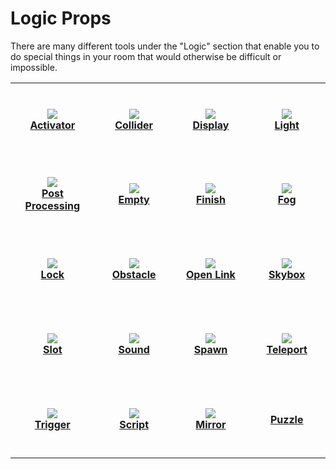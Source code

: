 # Logic Props
There are many different tools under the "Logic" section that enable you to do special things in your room that would otherwise be difficult or impossible.

<table>
  <tbody>
    <tr>
      <td align="center" valign="middle" width="150" height="120">
        <a href="./logic_props/visibility_activator">
          <img src={require('./img/logic_props/activator.png').default}/><br/>
          <b>Activator</b>
        </a>
      </td>
      <td align="center" valign="middle" width="150" height="120">
        <a href="./logic_props/collider">
          <img src={require('./img/logic_props/collider.png').default}/><br/>
          <b>Collider</b>
        </a>
      </td>
      <td align="center" valign="middle" width="150" height="120">
        <a href="./logic_props/display">
          <img src={require('./img/logic_props/display.png').default}/><br/>
          <b>Display</b>
        </a>
      </td>
      <td align="center" valign="middle" width="150" height="120">
        <a href="./logic_props/light">
          <img src={require('./img/logic_props/light.png').default}/><br/>
          <b>Light</b>
        </a>
      </td>
    </tr>
    <tr>
      <td align="center" valign="middle" width="150" height="120">
        <a href="./logic_props/post_processing">
          <img src={require('./img/logic_props/pp.png').default}/><br/>
          <b>Post Processing</b>
        </a>
      </td>
      <td align="center" valign="middle" width="150" height="120">
        <a href="./logic_props/empty">
          <img src={require('./img/logic_props/empty.png').default}/><br/>
          <b>Empty</b>
        </a>
      </td>
      <td align="center" valign="middle" width="150" height="120">
        <a href="./logic_props/finish">
          <img src={require('./img/logic_props/finish.png').default}/><br/>
          <b>Finish</b>
        </a>
      </td>
      <td align="center" valign="middle" width="150" height="120">
        <a href="./logic_props/fog">
          <img src={require('./img/logic_props/fog.png').default}/><br/>
          <b>Fog</b>
        </a>
      </td>
    </tr>
    <tr>
      <td align="center" valign="middle" width="150" height="120">
        <a href="./logic_props/lock">
          <img src={require('./img/logic_props/lock.png').default}/><br/>
          <b>Lock</b>
        </a>
      </td>
      <td align="center" valign="middle" width="150" height="120">
        <a href="./logic_props/obstacle">
          <img src={require('./img/logic_props/obstacle.png').default}/><br/>
          <b>Obstacle</b>
        </a>
      </td>
      <td align="center" valign="middle" width="150" height="120">
        <a href="./logic_props/open_link">
          <img src={require('./img/logic_props/openLink.png').default}/><br/>
          <b>Open Link</b>
        </a>
      </td>
      <td align="center" valign="middle" width="150" height="120">
        <a href="./logic_props/skybox">
          <img src={require('./img/logic_props/skybox.png').default}/><br/>
          <b>Skybox</b>
        </a>
      </td>
    </tr>
    <tr>
      <td align="center" valign="middle" width="150" height="120">
        <a href="./logic_props/slot">
          <img src={require('./img/logic_props/slot.png').default}/><br/>
          <b>Slot</b>
        </a>
      </td>
      <td align="center" valign="middle" width="150" height="120">
        <a href="./logic_props/sound">
          <img src={require('./img/logic_props/sound.png').default}/><br/>
          <b>Sound</b>
        </a>
      </td>
      <td align="center" valign="middle" width="150" height="120">
        <a href="./logic_props/spawn_point">
          <img src={require('./img/logic_props/spawn.png').default}/><br/>
          <b>Spawn</b>
        </a>
      </td>
      <td align="center" valign="middle" width="150" height="120">
        <a href="./logic_props/teleport">
          <img src={require('./img/logic_props/teleport.png').default}/><br/>
          <b>Teleport</b>
        </a>
      </td>
    </tr>
    <tr>
      <td align="center" valign="middle" width="150" height="120">
        <a href="./logic_props/trigger">
          <img src={require('./img/logic_props/trigger.png').default}/><br/>
          <b>Trigger</b>
        </a>
      </td>
      <td align="center" valign="middle" width="150" height="120">
        <a href="./lua-scripting">
          <img src={require('./img/logic_props/script.png').default}/><br/>
          <b>Script</b>
        </a>
      </td>
      <td align="center" valign="middle" width="150" height="120">
        <a href="./logic_props/mirror">
          <img src={require('./img/logic_props/mirror.png').default}/><br/>
          <b>Mirror</b>
        </a>
      </td>
      <td align="center" valign="middle" width="150" height="120">
        <a href="./logic_props/puzzle">
          <img src=""/><br/>
          <b>Puzzle</b>
        </a>
      </td>
    </tr>
  </tbody>
</table>